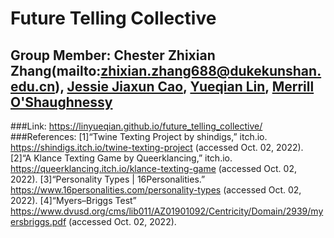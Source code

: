 # Future Telling Collective
## Group Member: Chester Zhixian Zhang(mailto:zhixian.zhang688@dukekunshan.edu.cn), [Jessie Jiaxun Cao](mailto:jessie.cao@dukekunshan.edu.cn), [Yueqian Lin](mailto:yueqian.lin@dukekunshan.edu.cn), [Merrill O'Shaughnessy](mailto:merrill.oshaughnessy@duke.edu)

###Link: https://linyueqian.github.io/future_telling_collective/
###References:
[1]“Twine Texting Project by shindigs,” itch.io. https://shindigs.itch.io/twine-texting-project (accessed Oct. 02, 2022).
[2]“A Klance Texting Game by Queerklancing,” itch.io. https://queerklancing.itch.io/klance-texting-game (accessed Oct. 02, 2022).
[3]“Personality Types | 16Personalities.” https://www.16personalities.com/personality-types (accessed Oct. 02, 2022).
[4]“Myers–Briggs Test” https://www.dvusd.org/cms/lib011/AZ01901092/Centricity/Domain/2939/myersbriggs.pdf (accessed Oct. 02, 2022).
